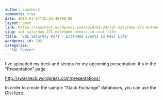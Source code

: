 ```yaml
---
author: swasheck
comments: true
date: 2014-01-24T18:29:45+00:00
layout: post
link: https://swasheck.wordpress.com/2014/01/24/sql-saturday-271-extended-events-in-real-life/
slug: sql-saturday-271-extended-events-in-real-life
title: 'SQL Saturday #271 - Extended Events In Real Life'
wordpress_id: 203
categories: 
- "SQL Server"
---
```


I've uploaded my deck and scripts for my upcoming presentation. It's in the "Presentation" page. 

http://swasheck.wordpress.com/presentations/

In order to create the sample "Stack Exchange" databases, you can use the Gist [here ](https://gist.github.com/swasheck/8495710).

